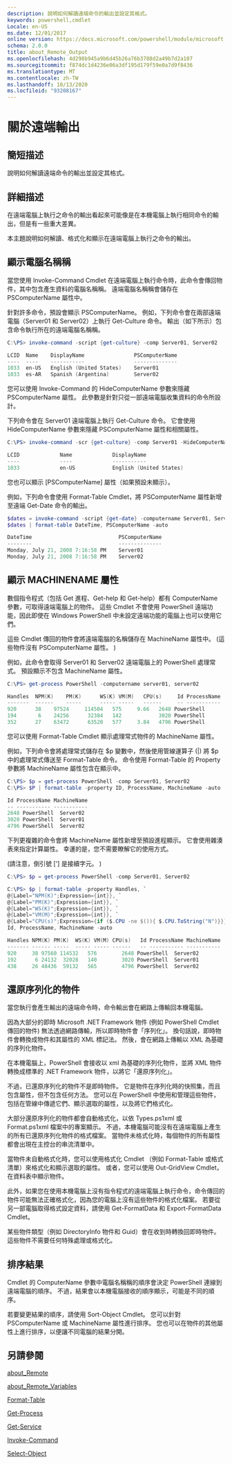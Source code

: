 ```yaml
---
description: 說明如何解讀遠端命令的輸出並設定其格式。
keywords: powershell,cmdlet
Locale: en-US
ms.date: 12/01/2017
online version: https://docs.microsoft.com/powershell/module/microsoft.powershell.core/about/about_remote_output?view=powershell-7&WT.mc_id=ps-gethelp
schema: 2.0.0
title: about_Remote_Output
ms.openlocfilehash: 4d298b945a9b6d45b26a76b3788d2a49b7d2a107
ms.sourcegitcommit: f874dc1d4236e06a3df195d179f59e0a7d9f8436
ms.translationtype: MT
ms.contentlocale: zh-TW
ms.lasthandoff: 10/13/2020
ms.locfileid: "93208167"
---
```

# <a name="about-remote-output"></a>關於遠端輸出

## <a name="short-description"></a>簡短描述
說明如何解讀遠端命令的輸出並設定其格式。

## <a name="long-description"></a>詳細描述

在遠端電腦上執行之命令的輸出看起來可能像是在本機電腦上執行相同命令的輸出，但是有一些重大差異。

本主題說明如何解讀、格式化和顯示在遠端電腦上執行之命令的輸出。

## <a name="displaying-the-computer-name"></a>顯示電腦名稱稱

當您使用 Invoke-Command Cmdlet 在遠端電腦上執行命令時，此命令會傳回物件，其中包含產生資料的電腦名稱稱。 遠端電腦名稱稱會儲存在 PSComputerName 屬性中。

針對許多命令，預設會顯示 PSComputerName。 例如，下列命令會在兩部遠端電腦（Server01 和 Server02）上執行 Get-Culture 命令。 輸出（如下所示）包含命令執行所在的遠端電腦名稱稱。

```powershell
C:\PS> invoke-command -script {get-culture} -comp Server01, Server02

LCID  Name    DisplayName                PSComputerName
----  ----    -----------                --------------
1033  en-US   English (United States)    Server01
1033  es-AR   Spanish (Argentina)        Server02
```

您可以使用 Invoke-Command 的 HideComputerName 參數來隱藏 PSComputerName 屬性。 此參數是針對只從一部遠端電腦收集資料的命令所設計。

下列命令會在 Server01 遠端電腦上執行 Get-Culture 命令。 它會使用 HideComputerName 參數來隱藏 PSComputerName 屬性和相關屬性。

```powershell
C:\PS> invoke-command -scr {get-culture} -comp Server01 -HideComputerName

LCID             Name             DisplayName
----             ----             -----------
1033             en-US            English (United States)
```

您也可以顯示 [PSComputerName] 屬性（如果預設未顯示）。

例如，下列命令會使用 Format-Table Cmdlet，將 PSComputerName 屬性新增至遠端 Get-Date 命令的輸出。

```powershell
$dates = invoke-command -script {get-date} -computername Server01, Server02
$dates | format-table DateTime, PSComputerName -auto

DateTime                            PSComputerName
--------                            --------------
Monday, July 21, 2008 7:16:58 PM    Server01
Monday, July 21, 2008 7:16:58 PM    Server02
```

## <a name="displaying-the-machinename-property"></a>顯示 MACHINENAME 屬性

數個指令程式（包括 Get 進程、Get-help 和 Get-help）都有 ComputerName 參數，可取得遠端電腦上的物件。
這些 Cmdlet 不會使用 PowerShell 遠端功能，因此即使在 Windows PowerShell 中未設定遠端功能的電腦上也可以使用它們。

這些 Cmdlet 傳回的物件會將遠端電腦的名稱儲存在 MachineName 屬性中。  (這些物件沒有 PSComputerName 屬性。 ) 

例如，此命令會取得 Server01 和 Server02 遠端電腦上的 PowerShell 處理常式。 預設顯示不包含 MachineName 屬性。

```powershell
C:\PS> get-process PowerShell -computername server01, server02

Handles  NPM(K)    PM(K)      WS(K) VM(M)   CPU(s)     Id ProcessName
-------  ------    -----      ----- -----   ------     -- -----------
920      38    97524     114504   575     9.66   2648 PowerShell
194       6    24256      32384   142            3020 PowerShell
352      27    63472      63520   577     3.84   4796 PowerShell
```

您可以使用 Format-Table Cmdlet 顯示處理常式物件的 MachineName 屬性。

例如，下列命令會將處理常式儲存在 $p 變數中，然後使用管線運算子 (|) 將 $p 中的處理常式傳送至 Format-Table 命令。 命令使用 Format-Table 的 Property 參數將 MachineName 屬性包含在顯示中。

```powershell
C:\PS> $p = get-process PowerShell -comp Server01, Server02
C:\PS> $P | format-table -property ID, ProcessName, MachineName -auto

Id ProcessName MachineName
-- ----------- -----------
2648 PowerShell  Server02
3020 PowerShell  Server01
4796 PowerShell  Server02
```

下列更複雜的命令會將 MachineName 屬性新增至預設進程顯示。 它會使用雜湊表來指定計算屬性。 幸運的是，您不需要瞭解它的使用方式。

 (請注意，倒引號 ['] 是接續字元。 ) 

```powershell
C:\PS> $p = get-process PowerShell -comp Server01, Server02

C:\PS> $p | format-table -property Handles, `
@{Label="NPM(K)";Expression={int}}, `
@{Label="PM(K)";Expression={int}}, `
@{Label="WS(K)";Expression={int}}, `
@{Label="VM(M)";Expression={int}}, `
@{Label="CPU(s)";Expression={if ($.CPU -ne $()){ $.CPU.ToString("N")}}}, `
Id, ProcessName, MachineName -auto

Handles NPM(K) PM(K)  WS(K) VM(M) CPU(s)   Id ProcessName MachineName
------- ------ -----  ----- ----- ------   -- ----------- -----------
920     38 97560 114532   576        2648 PowerShell  Server02
192      6 24132  32028   140        3020 PowerShell  Server01
438     26 48436  59132   565        4796 PowerShell  Server02

```

## <a name="deserialized-objects"></a>還原序列化的物件

當您執行會產生輸出的遠端命令時，命令輸出會在網路上傳輸回本機電腦。

因為大部分的即時 Microsoft .NET Framework 物件 (例如 PowerShell Cmdlet 傳回的物件) 無法透過網路傳輸，所以即時物件會「序列化」。 換句話說，即時物件會轉換成物件和其屬性的 XML 標記法。 然後，會在網路上傳輸以 XML 為基礎的序列化物件。

在本機電腦上，PowerShell 會接收以 xml 為基礎的序列化物件，並將 XML 物件轉換成標準的 .NET Framework 物件，以將它「還原序列化」。

不過，已還原序列化的物件不是即時物件。 它是物件在序列化時的快照集，而且包含屬性，但不包含任何方法。 您可以在 PowerShell 中使用和管理這些物件，包括在管線中傳遞它們、顯示選取的屬性，以及將它們格式化。

大部分還原序列化的物件都會自動格式化，以依 Types.ps1xml 或 Format.ps1xml 檔案中的專案顯示。 不過，本機電腦可能沒有在遠端電腦上產生的所有已還原序列化物件的格式檔案。 當物件未格式化時，每個物件的所有屬性都會出現在主控台的串流清單中。

當物件未自動格式化時，您可以使用格式化 Cmdlet （例如 Format-Table 或格式清單）來格式化和顯示選取的屬性。 或者，您可以使用 Out-GridView Cmdlet，在資料表中顯示物件。

此外，如果您在使用本機電腦上沒有指令程式的遠端電腦上執行命令，命令傳回的物件可能無法正確格式化，因為您的電腦上沒有這些物件的格式化檔案。 若要從另一部電腦取得格式設定資料，請使用 Get-FormatData 和 Export-FormatData Cmdlet。

某些物件類型（例如 DirectoryInfo 物件和 Guid）會在收到時轉換回即時物件。 這些物件不需要任何特殊處理或格式化。

## <a name="ordering-the-results"></a>排序結果

Cmdlet 的 ComputerName 參數中電腦名稱稱的順序會決定 PowerShell 連線到遠端電腦的順序。 不過，結果會以本機電腦接收的順序顯示，可能是不同的順序。

若要變更結果的順序，請使用 Sort-Object Cmdlet。 您可以針對 PSComputerName 或 MachineName 屬性進行排序。 您也可以在物件的其他屬性上進行排序，以便讓不同電腦的結果分開。

## <a name="see-also"></a>另請參閱

[about_Remote](about_Remote.md)

[about_Remote_Variables](about_Remote_Variables.md)

[Format-Table](xref:Microsoft.PowerShell.Utility.Format-Table)

[Get-Process](xref:Microsoft.PowerShell.Management.Get-Process)

[Get-Service](xref:Microsoft.PowerShell.Management.Get-Service)

[Invoke-Command](xref:Microsoft.PowerShell.Core.Invoke-Command)

[Select-Object](xref:Microsoft.PowerShell.Utility.Select-Object)
